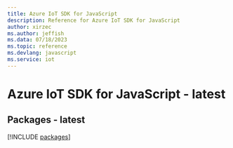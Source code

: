 ```yaml
---
title: Azure IoT SDK for JavaScript
description: Reference for Azure IoT SDK for JavaScript
author: xirzec
ms.author: jeffish
ms.data: 07/18/2023
ms.topic: reference
ms.devlang: javascript
ms.service: iot
---
```

# Azure IoT SDK for JavaScript - latest
## Packages - latest
[!INCLUDE [packages](iot-index.md)]